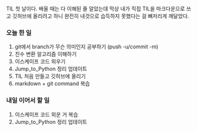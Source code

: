 TIL 첫 날이다. 배울 때는 다 이해된 줄 알았는데 막상 내가 직접 TIL을 마크다운으로 쓰고 깃허브에 올리려고 하니 완전히 내것으로 습득하지 못했다는 걸 뼈저리게 깨달았다. 

### 오늘 한 일
1. git에서 branch가 무슨 의미인지 공부하기 (push -u/commit -m)
2. 진수 변환 알고리즘 이해하기
3. 이스케이프 코드 외우기
4. Jump_to_Python 정리 업데이트
5. TIL 처음 만들고 깃허브에 올리기
6. markdown + git command 복습

### 내일 이어서 할 일
1. 이스케이프 코드 외운 거 복습
2. Jump_to_Python 정리 업데이트